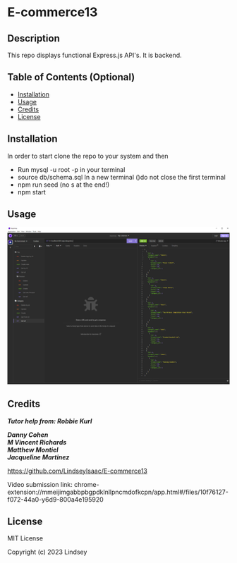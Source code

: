 # E-commerce13

## Description

This repo displays functional Express.js API's.
It is backend.

## Table of Contents (Optional)

- [Installation](#installation)
- [Usage](#usage)
- [Credits](#credits)
- [License](#license)

## Installation

In order to start clone the repo to your system and then<br>

- Run mysql -u root -p in your terminal
- source db/schema.sql
In a new terminal ()do not close the first terminal<br>
- npm run seed (no s at the end!)
- npm start


## Usage

 ![insomnia](/images/Capture.PNG)
 
## Credits

***Tutor help from: Robbie Kurl***<br>

***Danny Cohen***<br>
***M Vincent Richards***<br>
***Matthew Montiel***<br>
***Jacqueline Martinez***<br>

https://github.com/LindseyIsaac/E-commerce13

Video submission link:
chrome-extension://mmeijimgabbpbgpdklnllpncmdofkcpn/app.html#/files/10f76127-f072-44a0-y6d9-800a4e195920

## License

MIT License

Copyright (c) 2023 Lindsey